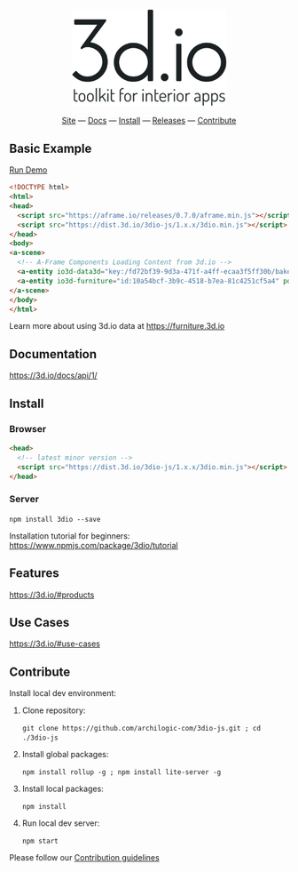<p align="center"><a href="https://3d.io" target="_blank"><img width="280" alt="toolkit for interior apps" src="3dio-logo.png"></a></p>

<div align="center">
  <a href="https://3d.io">Site</a>
  &mdash;
  <a href="https://3d.io/docs/api/1/">Docs</a>
  &mdash;
  <a href="#install">Install</a>
  &mdash;
  <a href="https://dist.3d.io/">Releases</a>
  &mdash;
  <a href="#contribute">Contribute</a>
</div>


## Basic Example

[Run Demo](https://3dio-aframe.glitch.me)
```html
<!DOCTYPE html>
<html>
<head>
  <script src="https://aframe.io/releases/0.7.0/aframe.min.js"></script>
  <script src="https://dist.3d.io/3dio-js/1.x.x/3dio.min.js"></script>
</head>
<body>
<a-scene>
  <!-- A-Frame Components Loading Content from 3d.io -->
  <a-entity io3d-data3d="key:/fd72bf39-9d3a-471f-a4ff-ecaa3f5ff30b/bake/2017-04-15_22-45-14_XsiltX/regular/lighting.gz.data3d.buffer" position="0 -5 -6"></a-entity>
  <a-entity io3d-furniture="id:10a54bcf-3b9c-4518-b7ea-81c4251cf5a4" position="-0.85 -5 -5.4"></a-entity>
</a-scene>
</body>
</html>
```

Learn more about using 3d.io data at https://furniture.3d.io

## Documentation

https://3d.io/docs/api/1/

## Install

### Browser

```html
<head>
  <!-- latest minor version -->
  <script src="https://dist.3d.io/3dio-js/1.x.x/3dio.min.js"></script>
</head>
```

### Server

`npm install 3dio --save`

Installation tutorial for beginners: https://www.npmjs.com/package/3dio/tutorial

## Features

https://3d.io/#products

## Use Cases

https://3d.io/#use-cases

## Contribute

Install local dev environment:

1. Clone repository: 

    `git clone https://github.com/archilogic-com/3dio-js.git ; cd ./3dio-js`
2. Install global packages: 

    `npm install rollup -g ; npm install lite-server -g`
3. Install local packages: 

    `npm install`
4. Run local dev server: 

    `npm start`

Please follow our [Contribution guidelines](CONTRIBUTING.md)
